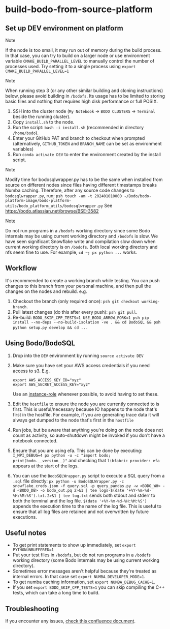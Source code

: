 # build-bodo-from-source-platform

## Set up DEV environment on platform

> [!NOTE]
> If the node is too small, it may run out of memory during the build process.
> In that case, you can try to build on a larger node or use environment variable `CMAKE_BUILD_PARALLEL_LEVEL`
> to manually control the number of processes used.
> Try setting it to a single process using `export CMAKE_BUILD_PARALLEL_LEVEL=1`

> [!NOTE]
> When running step 3 (or any other similar building and cloning instructions) below, please avoid building in `/bodofs`. Its usage has to be limited to storing basic files and nothing that requires high disk performance or full POSIX.

1. SSH into the cluster node (`My Notebook` -> `BODO CLUSTERS` -> `Terminal` beside the running cluster).
1. Copy `install.sh` to the node.
1. Run the script: `bash -i install.sh` (recommended in directory `/home/bodo`).
1. Enter your GitHub PAT and branch to checkout when prompted (alternatively,
   `GITHUB_TOKEN` and `BRANCH_NAME` can be set as environment variables)
1. Run `conda activate DEV` to enter the environment created by the install
   script.

> [!NOTE]
> Modify time for bodosqlwrapper.py has to be the same when installed from source on different nodes since files having different timestamps breaks Numba caching.
> Therefore, after any source code changes to `bodosqlwrapper.py`, run:
> `psh touch -am -t 202401010000 ~/Bodo/bodo-platform-image/bodo-platform-utils/bodo_platform_utils/bodosqlwrapper.py`
> See https://bodo.atlassian.net/browse/BSE-3582

> [!NOTE]
> Do not run programs in a `/bodofs` working directory since some Bodo internals may be using current working directory and `/bodofs` is slow.
> We have seen significant Snowflake write and compilation slow down when current working directory is on `/bodofs`.
> Both local working directory and nfs seem fine to use. For example, `cd ~; px python ...` works.

## Workflow

It's recommended to create a working branch while testing. You can push changes to this branch from your
personal machine, and then pull the changes on the nodes and rebuild. e.g.

1. Checkout the branch (only required once): `psh git checkout working-branch`.
1. Pull latest changes (do this after every push): `psh git pull`.
1. Re-build: `BODO_SKIP_CPP_TESTS=1 USE_BODO_ARROW_FORK=1 psh pip install --no-deps --no-build-isolation -ve . && cd BodoSQL && psh python setup.py develop && cd ..`.

## Using Bodo/BodoSQL

1. Drop into the `DEV` environment by running `source activate DEV`
1. Make sure you have set your AWS access credentials if you need access to s3. E.g.

   ```
   export AWS_ACCESS_KEY_ID="xyz"
   export AWS_SECRET_ACCESS_KEY="xyz"
   ```

   Use an [instance-role](https://docs.bodo.ai/latest/installation_and_setup/bodo_platform/#instance_role_cluster) whenever possible, to avoid having to set these.

1. Edit the `hostfile` to ensure the node you are currently connected to is first.
   This is useful/necessary because IO happens to the node that's first in the hostfile.
   For example, if you are generating trace data it will always get dumped to the node that's first in the `hostfile`

1. Run jobs, but be aware that anything you're doing on the node does not count as activity, so auto-shutdown might be invoked if you don't have a notebook connected.

1. Ensure that you are using efa. This can be done by executing: `I_MPI_DEBUG=4 px python -u -c "import bodo; print(bodo.__version__)"` and checking that `libfabric provider: efa` appears at the start of the logs.

1. You can use the `BodoSQLWrapper.py` script to execute a SQL query from a `.sql` file directly:
   `px python -u BodoSQLWrapper.py -c snowflake_creds.json -f query.sql -p query_pandas.py -w <BODO_WH> -d <BODO_DB> -o bodo_out.pq 2>&1 | tee logs-$(date '+%Y-%m-%d-%H:%M:%S').txt`.
   `2>&1 | tee log.txt` sends both stdout and stderr to both the terminal and the log file.
   `$(date '+%Y-%m-%d-%H:%M:%S')` appends the execution time to the name of the log file.
   This is useful to ensure that all log files are retained and not overwritten by future executions.

## Useful notes

- To get print statements to show up immediately, set `export PYTHONUNBUFFERED=1`
- Put your test files in `/bodofs`, but do not run programs in a `/bodofs` working directory (some Bodo internals may be using current working directory).
- Sometimes error messages aren't helpful because they're treated as internal errors. In that case set `export NUMBA_DEVELOPER_MODE=1`.
- To get numba caching information, set `export NUMBA_DEBUG_CACHE=1`.
- If you set `export BODO_SKIP_CPP_TESTS=1` you can skip compiling the C++ tests, which can take a long time to build.

## Troubleshooting
If you encounter any issues, [check this confluence document](https://bodo.atlassian.net/wiki/spaces/B/pages/1894416388/Troubleshooting+build+bodo+from+source+on+platform). 
